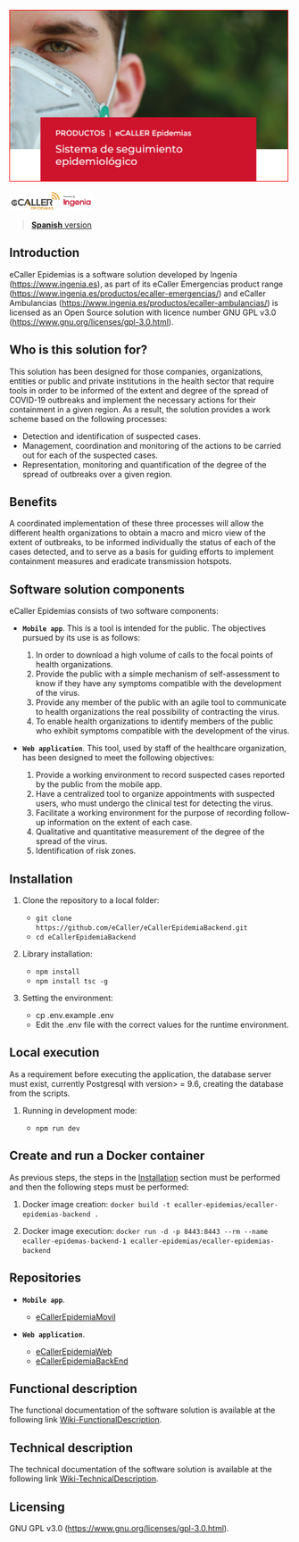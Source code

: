 ![cabecera_readme](/docs/img/cabecera_readme.png)

[![logo](/docs/img/logo.png)](https://www.ingenia.es)

> [**Spanish** version](https://github.com/eCaller/eCallerEpidemiaBackEnd/)

## Introduction

eCaller Epidemias is a software solution developed by Ingenia (https://www.ingenia.es), as part of its eCaller Emergencias product range (https://www.ingenia.es/productos/ecaller-emergencias/) and eCaller Ambulancias (https://www.ingenia.es/productos/ecaller-ambulancias/) is licensed as an Open Source solution with licence number GNU GPL v3.0 (https://www.gnu.org/licenses/gpl-3.0.html).

## Who is this solution for?

This solution has been designed for those companies, organizations, entities or public and private institutions in the health sector that require tools in order to be informed of the extent and degree of the spread of COVID-19 outbreaks and implement the necessary actions for their containment in a given region. As a result, the solution provides a work scheme based on the following processes:

* Detection and identification of suspected cases.
* Management, coordination and monitoring of the actions to be carried out for each of the suspected cases.
* Representation, monitoring and quantification of the degree of the spread of outbreaks over a given region.

## Benefits

A coordinated implementation of these three processes will allow the different health organizations to obtain a macro and micro view of the extent of outbreaks, to be informed individually the status of each of the cases detected, and to serve as a basis for guiding efforts to implement containment measures and eradicate transmission hotspots.

## Software solution components

eCaller Epidemias consists of two software components:

* **`Mobile app`**. This is a tool is intended for the public. The objectives pursued by its use is as follows:
    1. In order to download a high volume of calls to the focal points of health organizations.
    2. Provide the public with a simple mechanism of self-assessment to know if they have any symptoms compatible with the development of the virus.
    3. Provide any member of the public with an agile tool to communicate to health organizations the real possibility of contracting the virus.
    4. To enable health organizations to identify members of the public who exhibit symptoms compatible with the development of the virus.

* **`Web application`**. This tool, used by staff of the healthcare organization, has been designed to meet the following objectives:
    1. Provide a working environment to record suspected cases reported by the public from the mobile app.
    2. Have a centralized tool to organize appointments with suspected users, who must undergo the clinical test for detecting the virus.
    3. Facilitate a working environment for the purpose of recording follow-up information on the extent of each case.
    4. Qualitative and quantitative measurement of the degree of the spread of the virus.
    5. Identification of risk zones.

## Installation

1. Clone the repository to a local folder:
    * `git clone  https://github.com/eCaller/eCallerEpidemiaBackend.git`
    * `cd eCallerEpidemiaBackend`

2. Library installation:
    * `npm install`
    * `npm install tsc -g`

3. Setting the environment:
    * cp .env.example .env
    * Edit the .env file with the correct values for the runtime environment.

## Local execution

As a requirement before executing the application, the database server must exist, currently Postgresql with version> = 9.6, creating the database from the scripts.

1. Running in development mode:

    * `npm run dev`
   
## Create and run a Docker container

As previous steps, the steps in the [Installation](README-EN.md#Installation) section must be performed and then the following steps must be performed:

1. Docker image creation:
    `docker build -t ecaller-epidemias/ecaller-epidemias-backend .`

2. Docker image execution:
    `docker run -d -p 8443:8443 --rm --name ecaller-epidemas-backend-1 ecaller-epidemias/ecaller-epidemias-backend`

## Repositories

* **`Mobile app`**.
    - [eCallerEpidemiaMovil](https://github.com/eCaller/eCallerEpidemiaMovil/blob/master/README-EN.md)

* **`Web application`**.
    - [eCallerEpidemiaWeb](https://github.com/eCaller/eCallerEpidemiaWeb/blob/master/README-EN.md)
    - [eCallerEpidemiaBackEnd](https://github.com/eCaller/eCallerEpidemiaBackEnd/blob/master/README-EN.md)

## Functional description

The functional documentation of the software solution is available at the following link [Wiki-FunctionalDescription](https://github.com/eCaller/eCallerEpidemiaBackEnd/wiki/functional-description).

## Technical description

The technical documentation of the software solution is available at the following link [Wiki-TechnicalDescription](https://github.com/eCaller/eCallerEpidemiaBackEnd/wiki/technical-description).

## Licensing

GNU GPL v3.0 (https://www.gnu.org/licenses/gpl-3.0.html).
